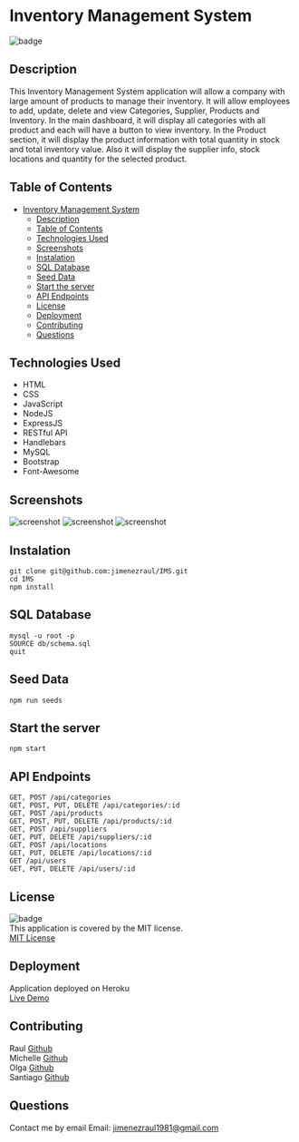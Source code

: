 # Inventory Management System
![badge](https://img.shields.io/badge/license-MIT-brightgreen)  

## Description
This Inventory Management System application will allow a company with large amount of products to manage their inventory. It will allow employees to add, update, delete and view Categories, Supplier, Products and Inventory. In the main dashboard, it will display all categories with all product and each will have a button to view inventory. In the Product section, it will display the product information with total quantity in stock and total inventory value. Also it will display the supplier info, stock locations and quantity for the selected product.

## Table of Contents
- [Inventory Management System](#inventory-management-system)
  - [Description](#description)
  - [Table of Contents](#table-of-contents)
  - [Technologies Used](#technologies-used)
  - [Screenshots](#screenshots)
  - [Instalation](#instalation)
  - [SQL Database](#sql-database)
  - [Seed Data](#seed-data)
  - [Start the server](#start-the-server)
  - [API Endpoints](#api-endpoints)
  - [License](#license)
  - [Deployment](#deployment)
  - [Contributing](#contributing)
  - [Questions](#questions)

## Technologies Used
- HTML
- CSS
- JavaScript
- NodeJS
- ExpressJS
- RESTful API
- Handlebars
- MySQL
- Bootstrap
- Font-Awesome

## Screenshots
![screenshot](/public/images/main.png)
![screenshot](/public/images/dashboard.png)
![screenshot](/public/images/product.png)

## Instalation
```
git clone git@github.com:jimenezraul/IMS.git
cd IMS
npm install
```

## SQL Database

```
mysql -u root -p
SOURCE db/schema.sql
quit
```
## Seed Data
```
npm run seeds
```

## Start the server
```
npm start
```

## API Endpoints
```
GET, POST /api/categories
GET, POST, PUT, DELETE /api/categories/:id
GET, POST /api/products
GET, POST, PUT, DELETE /api/products/:id
GET, POST /api/suppliers
GET, PUT, DELETE /api/suppliers/:id
GET, POST /api/locations
GET, PUT, DELETE /api/locations/:id
GET /api/users
GET, PUT, DELETE /api/users/:id
```

## License
![badge](https://img.shields.io/badge/license-MIT-brightgreen)   
This application is covered by the MIT license.  
[MIT License](https://opensource.org/licenses/MIT) 

## Deployment
Application deployed on Heroku  
[Live Demo](https://ims-inventory-s.herokuapp.com/)

## Contributing
Raul [Github](https://github.com/jimenezraul)  
Michelle [Github](https://github.com/michelle-aguirre)  
Olga [Github](https://github.com/obrailovska)  
Santiago [Github](https://github.com/bompilori)  

## Questions
Contact me by email
Email: [jimenezraul1981@gmail.com](mailto:jimenezraul1981@gmail.com)